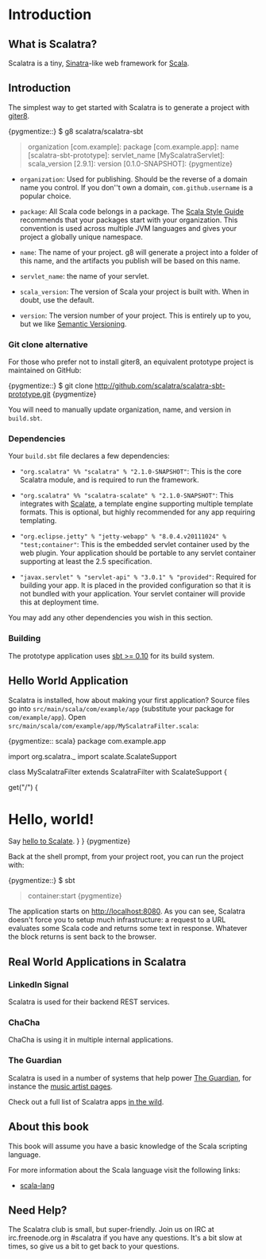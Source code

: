 Introduction
============

What is Scalatra?
-----------------

Scalatra is a tiny, [Sinatra](http://www.sinatrarb.com/)-like web framework 
for [Scala](http://www.scala-lang.org/).

Introduction
------------

The simplest way to get started with Scalatra is to generate a project with
[giter8](http://github.com/n8han/giter8).  

{pygmentize::}
$ g8 scalatra/scalatra-sbt
> organization [com.example]: 
> package [com.example.app]: 
> name [scalatra-sbt-prototype]: 
> servlet_name [MyScalatraServlet]: 
> scala_version [2.9.1]: 
> version [0.1.0-SNAPSHOT]: 
{pygmentize}

* `organization`: Used for publishing.  Should be the reverse of a domain 
name you control.  If you don''t own a domain, `com.github.username` is a
popular choice.  

* `package`: All Scala code belongs in a package.  The [Scala Style
Guide](http://docs.scala-lang.org/style/naming-conventions.html#packages)
recommends that your packages start with your organization.  This convention is
used across multiple JVM languages and gives your project a globally unique
namespace.

* `name`: The name of your project.  g8 will generate a project into a
folder of this name, and the artifacts you publish will be based on this name.

* `servlet_name`: the name of your servlet.

* `scala_version`: The version of Scala your project is built with.  When in
doubt, use the default.

* `version`: The version number of your project.  This is entirely up to you,
but we like [Semantic Versioning](http://semver.org/).

### Git clone alternative

For those who prefer not to install giter8, an equivalent prototype project is
maintained on GitHub:

{pygmentize::}
$ git clone http://github.com/scalatra/scalatra-sbt-prototype.git
{pygmentize}

You will need to manually update organization, name, and version in `build.sbt`.

### Dependencies

Your `build.sbt` file declares a few dependencies:

* `"org.scalatra" %% "scalatra" % "2.1.0-SNAPSHOT"`: This is the core Scalatra 
  module, and is required to run the framework.

* `"org.scalatra" %% "scalatra-scalate" % "2.1.0-SNAPSHOT"`: This integrates with 
  [Scalate](http://scalate.fusesource.org), a template engine supporting multiple
  template formats.  This is optional, but highly recommended for any app requiring
  templating.

* `"org.eclipse.jetty" % "jetty-webapp" % "8.0.4.v20111024" % "test;container"`: 
  This is the embedded servlet container used by the web plugin.  Your 
  application should be portable to any servlet container supporting at least
  the 2.5 specification.

* `"javax.servlet" % "servlet-api" % "3.0.1" % "provided"`: Required for 
  building your app.  It is placed in the provided configuration so that it 
  is not bundled with your application.  Your servlet container will provide 
  this at deployment time.

You may add any other dependencies you wish in this section.

### Building

The prototype application uses [sbt >= 0.10](http://github.com/harrah/xsbt) for
its build system.

Hello World Application
-----------------------

Scalatra is installed, how about making your first application?  Source files
go into `src/main/scala/com/example/app` (substitute your package for
`com/example/app`).  Open
`src/main/scala/com/example/app/MyScalatraFilter.scala`:

{pygmentize:: scala}
package com.example.app

import org.scalatra._
import scalate.ScalateSupport

class MyScalatraFilter extends ScalatraFilter with ScalateSupport {

  get("/") {
    <html>
      <body>
        <h1>Hello, world!</h1>
        Say <a href="hello-scalate">hello to Scalate</a>.
      </body>
    </html>
  }
}
{pygmentize}
     
Back at the shell prompt, from your project root, you can run the project
with:

{pygmentize::}
$ sbt
> container:start
{pygmentize}

The application starts on [http://localhost:8080](http://localhost:8080).  As
you can see, Scalatra doesn't force you to setup much infrastructure: a
request to a URL evaluates some Scala code and returns some text in response.
Whatever the block returns is sent back to the browser.

Real World Applications in Scalatra
-----------------------------------

### LinkedIn Signal

Scalatra is used for their backend REST services.

### ChaCha

ChaCha is using it in multiple internal applications.

### The Guardian

Scalatra is used in a number of systems that help power 
[The Guardian](http:///www.guardian.co.uk/), for instance the 
[music artist pages](http://www.guardian.co.uk/info/developer-blog/2011/jun/23/internet).

Check out a full list of Scalatra apps [in the wild][in-the-wild].

[in-the-wild]: http://www.scalatra.org/built-with.html

About this book
---------------

This book will assume you have a basic knowledge of the Scala scripting 
language.

For more information about the Scala language visit the following links:

* [scala-lang](http://www.scala-lang.org/)

Need Help? 
----------

The Scalatra club is small, but super-friendly.  Join us on IRC at
irc.freenode.org in #scalatra if you have any questions.  It's a bit
slow at times, so give us a bit to get back to your questions.
